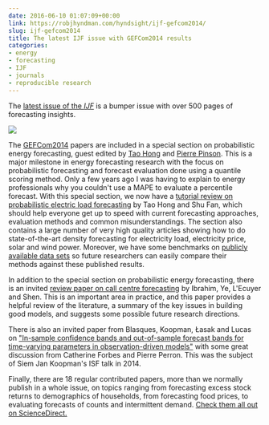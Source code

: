 ```yaml
---
date: 2016-06-10 01:07:09+00:00
link: https://robjhyndman.com/hyndsight/ijf-gefcom2014/
slug: ijf-gefcom2014
title: The latest IJF issue with GEFCom2014 results
categories:
- energy
- forecasting
- IJF
- journals
- reproducible research
---
```


The [latest issue of the _IJF_](http://www.sciencedirect.com/science/journal/01692070/32/3) is a bumper issue with over 500 pages of forecasting insights.

[![](https://origin-ars.els-cdn.com/content/image/1-s2.0-S0169207016X00027-cov150h.gif)](http://www.sciencedirect.com/science/journal/01692070/32/3)

The [GEFCom2014](https://robjhyndman.com/hyndsight/gefcom-2014/) papers are included in a special section on probabilistic energy forecasting, guest edited by [Tao Hong](http://www.drhongtao.com/) and [Pierre Pinson](http://pierrepinson.com/). This is a major milestone in energy forecasting research with the focus on probabilistic forecasting and forecast evaluation done using a quantile scoring method. Only a few years ago I was having to explain to energy professionals why you couldn't use a MAPE to evaluate a percentile forecast. With this special section, we now have a [tutorial review on probabilistic electric load forecasting](http://dx.doi.org/10.1016/j.ijforecast.2015.11.011) by Tao Hong and Shu Fan, which should help everyone get up to speed with current forecasting approaches, evaluation methods and common misunderstandings. The section also contains a large number of very high quality articles showing how to do state-of-the-art density forecasting for electricity load, electricity price, solar and wind power. Moreover, we have some benchmarks on [publicly available data sets](https://www.dropbox.com/s/mqftg79cmx85ymb/mmc1.zip?dl=0) so future researchers can easily compare their methods against these published results.

In addition to the special section on probabilistic energy forecasting, there is an invited [review paper on call centre forecasting](http://dx.doi.org/10.1016/j.ijforecast.2015.11.012) by Ibrahim, Ye, L'Ecuyer and Shen. This is an important area in practice, and this paper provides a helpful review of the literature, a summary of the key issues in building good models, and suggests some possible future research directions.

There is also an invited paper from Blasques, Koopman, Łasak and Lucas on ["In-sample confidence bands and out-of-sample forecast bands for time-varying parameters in observation-driven models"](http://dx.doi.org/10.1016/j.ijforecast.2015.11.018) with some great discussion from Catherine Forbes and Pierre Perron. This was the subject of Siem Jan Koopman's ISF talk in 2014.

Finally, there are 18 regular contributed papers, more than we normally publish in a whole issue, on topics ranging from forecasting excess stock returns to demographics of households, from forecasting food prices, to evaluating forecasts of counts and intermittent demand. [Check them all out on ScienceDirect.](http://www.sciencedirect.com/science/journal/01692070/32/3)
